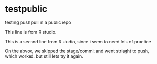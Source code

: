 # testpublic
testing push pull in a public repo

This line is from R studio. 

This is a second line from R studio, since i seem to need lots of practice. 

On the abvoe, we skipped the stage/commit and went striaght to push, which worked. but still lets try it again. 


